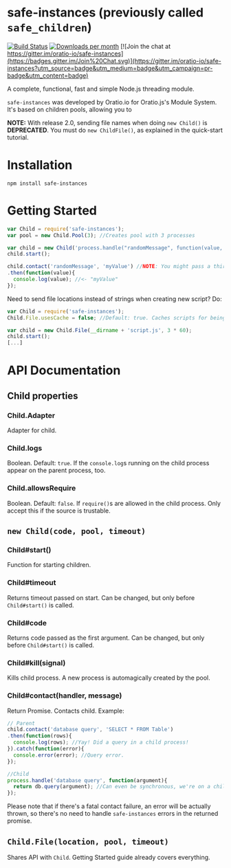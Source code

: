 # safe-instances (previously called `safe_children`)
[![Build Status](https://travis-ci.org/oratio-io/safe-instances.svg?branch=master)](https://travis-ci.org/oratio-io/safe-instances)
[![Downloads per month](https://img.shields.io/npm/dm/safe-instances.svg)](http://www.npmjs.com/package/safe-instances)
[![Join the chat at https://gitter.im/oratio-io/safe-instances](https://badges.gitter.im/Join%20Chat.svg)](https://gitter.im/oratio-io/safe-instances?utm_source=badge&utm_medium=badge&utm_campaign=pr-badge&utm_content=badge)

A complete, functional, fast and simple Node.js threading module.

`safe-instances` was developed by Oratio.io for Oratio.js's Module System.
It's based on children pools, allowing you to

**NOTE:** With release 2.0, sending file names when doing `new Child()` is **DEPRECATED**. You must do `new ChildFile()`, as explained in the quick-start tutorial.

# Installation

`npm install safe-instances`

# Getting Started

``` javascript
var Child = require('safe-instances');
var pool = new Child.Pool(3); //Creates pool with 3 processes

var child = new Child('process.handle("randomMessage", function(value, callback){ callback(value) })', pool, 3 * 60);
child.start();

child.contact('randomMessage', 'myValue') //NOTE: You might pass a third callback argument, too.
.then(function(value){
  console.log(value); //<- "myValue"
});
```

Need to send file locations instead of strings when creating new script? Do:

``` javascript
var Child = require('safe-instances');
Child.File.usesCache = false; //Default: true. Caches scripts for being re-used.

var child = new Child.File(__dirname + 'script.js', 3 * 60);
child.start();
[...]
```

# API Documentation

## Child properties
### Child.Adapter
Adapter for child.

### Child.logs
Boolean. Default: `true`. If the `console.log`s running on the child process appear on the parent process, too.

### Child.allowsRequire
Boolean. Default: `false`. If `require()`s are allowed in the child process. Only accept this if the source is trustable.


## `new Child(code, pool, timeout)`

### Child#start()
Function for starting children.

### Child#timeout
Returns timeout passed on start. Can be changed, but only before `Child#start()` is called.

### Child#code
Returns code passed as the first argument. Can be changed, but only before `Child#start()` is called.

### Child#kill(signal)
Kills child process. A new process is automagically created by the pool.

### Child#contact(handler, message)
Return Promise.
Contacts child. Example:
``` javascript
// Parent
child.contact('database query', 'SELECT * FROM Table')
.then(function(rows){
  console.log(rows); //Yay! Did a query in a child process!
}).catch(function(error){
  console.error(error); //Query error.
});

//Child
process.handle('database query', function(argument){
  return db.query(argument); //Can even be synchronous, we're on a child process.
});
```
Please note that if there's a fatal contact failure, an error will be actually thrown, so there's no need to handle `safe-instances` errors in the returned promise.

## `Child.File(location, pool, timeout)`
Shares API with `Child`. Getting Started guide already covers everything.
